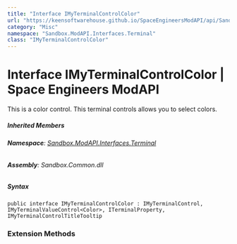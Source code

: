 ```yaml
---
title: "Interface IMyTerminalControlColor"
url: "https://keensoftwarehouse.github.io/SpaceEngineersModAPI/api/Sandbox.ModAPI.Interfaces.Terminal.IMyTerminalControlColor.html"
category: "Misc"
namespace: "Sandbox.ModAPI.Interfaces.Terminal"
class: "IMyTerminalControlColor"
---
```


# Interface IMyTerminalControlColor | Space Engineers ModAPI

This is a color control. This terminal controls allows you to select colors.

##### Inherited Members

###### **Namespace**: [Sandbox.ModAPI.Interfaces.Terminal](https://keensoftwarehouse.github.io/SpaceEngineersModAPI/api/Sandbox.ModAPI.Interfaces.Terminal.html)

###### **Assembly**: Sandbox.Common.dll

##### Syntax

```
public interface IMyTerminalControlColor : IMyTerminalControl, IMyTerminalValueControl<Color>, ITerminalProperty, IMyTerminalControlTitleTooltip
```

### [](#extensionmethods)Extension Methods